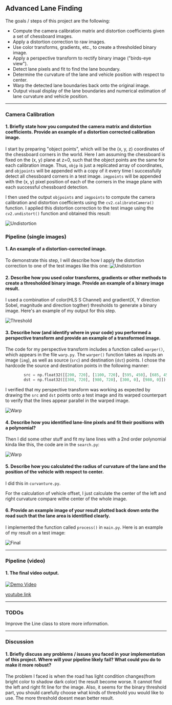 ## Advanced Lane Finding

The goals / steps of this project are the following:

* Compute the camera calibration matrix and distortion coefficients given a set of chessboard images.
* Apply a distortion correction to raw images.
* Use color transforms, gradients, etc., to create a thresholded binary image.
* Apply a perspective transform to rectify binary image ("birds-eye view").
* Detect lane pixels and fit to find the lane boundary.
* Determine the curvature of the lane and vehicle position with respect to center.
* Warp the detected lane boundaries back onto the original image.
* Output visual display of the lane boundaries and numerical estimation of lane curvature and vehicle position.

---

### Camera Calibration

#### 1. Briefly state how you computed the camera matrix and distortion coefficients. Provide an example of a distortion corrected calibration image. 

I start by preparing "object points", which will be the (x, y, z) coordinates of the chessboard corners in the world. Here I am assuming the chessboard is fixed on the (x, y) plane at z=0, such that the object points are the same for each calibration image.  Thus, `objp` is just a replicated array of coordinates, and `objpoints` will be appended with a copy of it every time I successfully detect all chessboard corners in a test image.  `imgpoints` will be appended with the (x, y) pixel position of each of the corners in the image plane with each successful chessboard detection.  

I then used the output `objpoints` and `imgpoints` to compute the camera calibration and distortion coefficients using the `cv2.calibrateCamera()` function.  I applied this distortion correction to the test image using the `cv2.undistort()` function and obtained this result: 

![Undistortion](./output_images/undist_test1.jpg)

### Pipeline (single images)

#### 1. An example of a distortion-corrected image.

To demonstrate this step, I will describe how I apply the distortion correction to one of the test images like this one:
![Undistortion](./output_images/undist_test1.jpg)

#### 2. Describe how you used color transforms, gradients or other methods to create a thresholded binary image.  Provide an example of a binary image result.

I used a combination of color(HLS S Channel) and gradient(X, Y direction Sobel, magnitude and direction togther) thresholds to generate a binary image.  Here's an example of my output for this step.  

![Threshold](./output_images/thresh_test1.jpg)

#### 3. Describe how (and identify where in your code) you performed a perspective transform and provide an example of a transformed image.

The code for my perspective transform includes a function called `warper()`, which appears in the file `warp.py`.  The `warper()` function takes as inputs an image (`img`), as well as source (`src`) and destination (`dst`) points.  I chose the hardcode the source and destination points in the following manner:

```python
        src = np.float32([[200, 720], [1100, 720], [595, 450], [685, 450]])
        dst = np.float32([[300, 720], [980, 720], [300, 0], [980, 0]])
```

I verified that my perspective transform was working as expected by drawing the `src` and `dst` points onto a test image and its warped counterpart to verify that the lines appear parallel in the warped image.

![Warp](./output_images/warped_test1.jpg)

#### 4. Describe how you identified lane-line pixels and fit their positions with a polynomial?

Then I did some other stuff and fit my lane lines with a 2nd order polynomial kinda like this, the code are in the `search.py`:

![Warp](./output_images/fit_test1.jpg)

#### 5. Describe how you calculated the radius of curvature of the lane and the position of the vehicle with respect to center.

I did this in `curvanture.py`.

For the calculation of vehicle offset, I just calculate the center of the left and right curvature compare withe center of the whole image.

#### 6. Provide an example image of your result plotted back down onto the road such that the lane area is identified clearly.

I implemented the function called `process()` in `main.py`.  Here is an example of my result on a test image:

![Final](./output_images/final_test1.jpg)

---

### Pipeline (video)

#### 1. The final video output.
[![Demo Video](https://img.youtube.com/vi/yl1CSXA0v88/0.jpg)](https://www.youtube.com/watch?v=yl1CSXA0v88)

[youtube link](https://www.youtube.com/watch?v=yl1CSXA0v88&feature=youtu.be)

---

### TODOs
Improve the Line class to store more information.

---

### Discussion

#### 1. Briefly discuss any problems / issues you faced in your implementation of this project.  Where will your pipeline likely fail?  What could you do to make it more robust?

The problem I faced is when the road has light condition changes(from bright color to shadow dark color) the result become worse. It cannot find the left and right fit line for the image. Also, it seems for the binary threshold part, you should carefully choose what kinds of threshold you would like to use. The more threshold doesnt mean better result.
